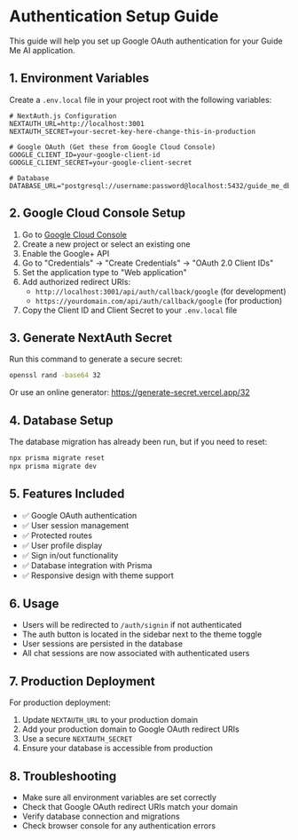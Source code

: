 # Authentication Setup Guide

This guide will help you set up Google OAuth authentication for your Guide Me AI application.

## 1. Environment Variables

Create a `.env.local` file in your project root with the following variables:

```env
# NextAuth.js Configuration
NEXTAUTH_URL=http://localhost:3001
NEXTAUTH_SECRET=your-secret-key-here-change-this-in-production

# Google OAuth (Get these from Google Cloud Console)
GOOGLE_CLIENT_ID=your-google-client-id
GOOGLE_CLIENT_SECRET=your-google-client-secret

# Database
DATABASE_URL="postgresql://username:password@localhost:5432/guide_me_db"
```

## 2. Google Cloud Console Setup

1. Go to [Google Cloud Console](https://console.cloud.google.com/)
2. Create a new project or select an existing one
3. Enable the Google+ API
4. Go to "Credentials" → "Create Credentials" → "OAuth 2.0 Client IDs"
5. Set the application type to "Web application"
6. Add authorized redirect URIs:
   - `http://localhost:3001/api/auth/callback/google` (for development)
   - `https://yourdomain.com/api/auth/callback/google` (for production)
7. Copy the Client ID and Client Secret to your `.env.local` file

## 3. Generate NextAuth Secret

Run this command to generate a secure secret:

```bash
openssl rand -base64 32
```

Or use an online generator: https://generate-secret.vercel.app/32

## 4. Database Setup

The database migration has already been run, but if you need to reset:

```bash
npx prisma migrate reset
npx prisma migrate dev
```

## 5. Features Included

- ✅ Google OAuth authentication
- ✅ User session management
- ✅ Protected routes
- ✅ User profile display
- ✅ Sign in/out functionality
- ✅ Database integration with Prisma
- ✅ Responsive design with theme support

## 6. Usage

- Users will be redirected to `/auth/signin` if not authenticated
- The auth button is located in the sidebar next to the theme toggle
- User sessions are persisted in the database
- All chat sessions are now associated with authenticated users

## 7. Production Deployment

For production deployment:

1. Update `NEXTAUTH_URL` to your production domain
2. Add your production domain to Google OAuth redirect URIs
3. Use a secure `NEXTAUTH_SECRET`
4. Ensure your database is accessible from production

## 8. Troubleshooting

- Make sure all environment variables are set correctly
- Check that Google OAuth redirect URIs match your domain
- Verify database connection and migrations
- Check browser console for any authentication errors
